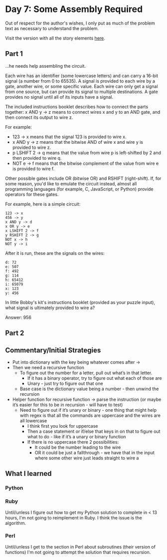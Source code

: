 # Day 7: Some Assembly Required

Out of respect for the author's wishes, I only put as much of the problem text as necessary to understand the problem.

Visit the version with all the story elements [here](https://adventofcode.com/2015/day/7).

## Part 1
...he needs help assembling the circuit.

Each wire has an identifier (some lowercase letters) and can carry a 16-bit signal (a number from 0 to 65535). A signal is provided to each wire by a gate, another wire, or some specific value. Each wire can only get a signal from one source, but can provide its signal to multiple destinations. A gate provides no signal until all of its inputs have a signal.

The included instructions booklet describes how to connect the parts together: x AND y -> z means to connect wires x and y to an AND gate, and then connect its output to wire z.

For example:

- 123 -> x means that the signal 123 is provided to wire x.
- x AND y -> z means that the bitwise AND of wire x and wire y is provided to wire z.
- p LSHIFT 2 -> q means that the value from wire p is left-shifted by 2 and then provided to wire q.
- NOT e -> f means that the bitwise complement of the value from wire e is provided to wire f.

Other possible gates include OR (bitwise OR) and RSHIFT (right-shift). If, for some reason, you'd like to emulate the circuit instead, almost all programming languages (for example, C, JavaScript, or Python) provide operators for these gates.

For example, here is a simple circuit:

    123 -> x
    456 -> y
    x AND y -> d
    x OR y -> e
    x LSHIFT 2 -> f
    y RSHIFT 2 -> g
    NOT x -> h
    NOT y -> i

After it is run, these are the signals on the wires:

    d: 72
    e: 507
    f: 492
    g: 114
    h: 65412
    i: 65079
    x: 123
    y: 456

In little Bobby's kit's instructions booklet (provided as your puzzle input), what signal is ultimately provided to wire a?

Answer: 956

## Part 2

## Commentary/Initial Strategies
- Put into dictionary with the key being whatever comes after ->
- Then we need a recursive function
    - To figure out the number for a letter, pull out what’s in that letter.
        - If it has a binary operator, try to figure out what each of those are
        - Unary - just try to figure out that one
    - Base case is the dictionary value being a number - then unwind the recursion
- Helper function for recursive function -> parse the instruction (or maybe it’s easier for this to be in recursion - will have to test)
    - Need to figure out if it’s unary or binary - one thing that might help with regex is that all the commands are uppercase and the wires are all lowercase
        - I think first you look for uppercase
        - Then a case statement or if/else that keys in on that to figure out what to do - like if it’s a unary or binary function
        - If there is no uppercase there 2 possibilities:
            - It could be the number leading to the wire
            - OR it could be just a fallthrough - we have that in the input where some other wire just leads straight to wire a

## What I learned

### Python

### Ruby
Until/unless I figure out how to get my Python solution to complete in < 13 hours, I'm not going to reimplement in Ruby. I think the issue is the algorithm.

### Perl
Until/unless I get to the section in Perl about subroutines (their version of functions) I'm not going to attempt the solution that requires recursion.